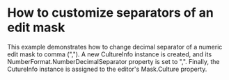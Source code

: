 # How to customize separators of an edit mask


<p>This example demonstrates how to change decimal separator of a numeric edit mask to comma (","). A new CultureInfo instance is created, and its NumberFormat.NumberDecimalSeparator property is set to ",". Finally, the CutureInfo instance is assigned to the editor's Mask.Culture property.</p>

<br/>


